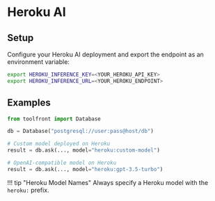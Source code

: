 # Heroku AI

## Setup

Configure your Heroku AI deployment and export the endpoint as an environment variable:

```bash
export HEROKU_INFERENCE_KEY=<YOUR_HEROKU_API_KEY>
export HEROKU_INFERENCE_URL=<YOUR_HEROKU_ENDPOINT>
```

## Examples


```python
from toolfront import Database

db = Database("postgresql://user:pass@host/db")

# Custom model deployed on Heroku
result = db.ask(..., model="heroku:custom-model")

# OpenAI-compatible model on Heroku
result = db.ask(..., model="heroku:gpt-3.5-turbo")
```


!!! tip "Heroku Model Names"
    Always specify a Heroku model with the `heroku:` prefix.